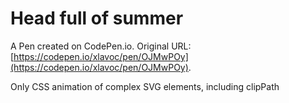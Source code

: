 # Head full of summer

A Pen created on CodePen.io. Original URL: [https://codepen.io/xlavoc/pen/OJMwPOy](https://codepen.io/xlavoc/pen/OJMwPOy).

Only CSS animation of complex SVG elements, including clipPath
